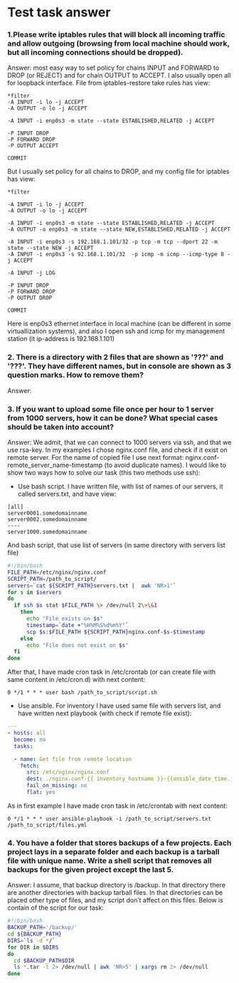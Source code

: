 # Test task answer
### 1.Please write iptables rules that will block all incoming traffic and allow outgoing (browsing from local machine should work, but all incoming connections should be dropped).
Answer: most easy way to set policy for chains INPUT and FORWARD to DROP (or REJECT) and for chain OUTPUT to ACCEPT. I also usually open all for loopback interface. File from iptables-restore take rules has view:
```
*filter
-A INPUT -i lo -j ACCEPT
-A OUTPUT -o lo -j ACCEPT

-A INPUT -i enp0s3 -m state --state ESTABLISHED,RELATED -j ACCEPT

-P INPUT DROP
-P FORWARD DROP
-P OUTPUT ACCEPT

COMMIT
```
But I usually set policy for all chains to DROP, and my config file for iptables has view:
```
*filter

-A INPUT -i lo -j ACCEPT
-A OUTPUT -o lo -j ACCEPT

-A INPUT -i enp0s3 -m state --state ESTABLISHED,RELATED -j ACCEPT
-A OUTPUT -o enp0s3 -m state --state NEW,ESTABLISHED,RELATED -j ACCEPT

-A INPUT -i enp0s3 -s 192.168.1.101/32 -p tcp -m tcp --dport 22 -m state --state NEW -j ACCEPT
-A INPUT -i enp0s3 -s 92.168.1.101/32  -p icmp -m icmp --icmp-type 8 -j ACCEPT

-A INPUT -j LOG

-P INPUT DROP
-P FORWARD DROP
-P OUTPUT DROP

COMMIT
```
Here is enp0s3 ethernet interface in local machine (can be different in some virtuallization systems), and also I open ssh and icmp for my management station (it ip-address is 192.168.1.101)
### 2. There is a directory with 2 files that are shown as '???' and '???'. They have different names, but in console are shown as 3 question marks. How to remove them?
Answer:
### 3. If you want to upload some file once per hour to 1 server from 1000 servers, how it can be done? What special cases should be taken into account?
Answer: We admit, that we can connect to 1000 servers via ssh, and  that we use rsa-key. In my examples I chose nginx.conf file, and check if it exist on remote server. For the name of copied file I use next format: nginx.conf-remote_server_name-timestamp (to avoid duplicate names). I would like to show two ways how to solve our task (this two methods use ssh):
- Use bash script. I have written file, with list of names of our servers, it called servers.txt, and have view:
```
[all]
server0001.somedomainname
server0002.somedomainname
----
server1000.somedomainname
```
And bash script, that use list of servers (in same directory with servers list file)
```bash
#!/bin/bash
FILE_PATH=/etc/nginx/nginx.conf
SCRIPT_PATH=/path_to_script/
servers=`cat ${SCRIPT_PATH}servers.txt |  awk 'NR>1'`
for s in $servers
do
  if ssh $s stat $FILE_PATH \> /dev/null 2\>\&1
    then
      echo "File exists on $s"
      timestamp=`date +"%H%M%S%d%m%Y"`
      scp $s:$FILE_PATH ${SCRIPT_PATH}nginx.conf-$s-$timestamp
    else
      echo "File does not exist on $s"
  fi
done
```
After that, I have made cron task in /etc/crontab (or can create file with same content in /etc/cron.d) with next content:
```
0 */1 * * * user bash /path_to_script/script.sh
```
- Use ansible. For inventory I have used same file with servers list, and have written next playbook (with check if remote file exist):
```yml
---
- hosts: all
  become: no
  tasks:

  - name: Get file from remote location
    fetch:
      src: /etc/nginx/nginx.conf
      dest: ./nginx.conf-{{ inventory_hostname }}-{{ansible_date_time.iso8601_basic}}
      fail_on_missing: no
      flat: yes
```
As in first example I have made cron task in /etc/crontab with next content:
```
0 */1 * * * user ansible-playbook -i /path_to_script/servers.txt /path_to_script/files.yml
```
### 4. You have a folder that stores backups of a few projects. Each project lays in a separate folder and each backup is a tarball file with unique name. Write a shell script that removes all backups for the given project except the last 5.
Answer: I assume, that backup directory is /backup. In that directory there are another directories with backup tarball files. In that directories can be placed other type of files, and my script don’t affect on this files. Below is contain of the script for our task:
```bash
#!/bin/bash
BACKUP_PATH='/backup/'
cd ${BACKUP_PATH}
DIRS=`ls -d */`
for DIR in $DIRS
do
  cd $BACKUP_PATH$DIR
  ls *.tar -t 2> /dev/null | awk 'NR>5' | xargs rm 2> /dev/null
done
```
